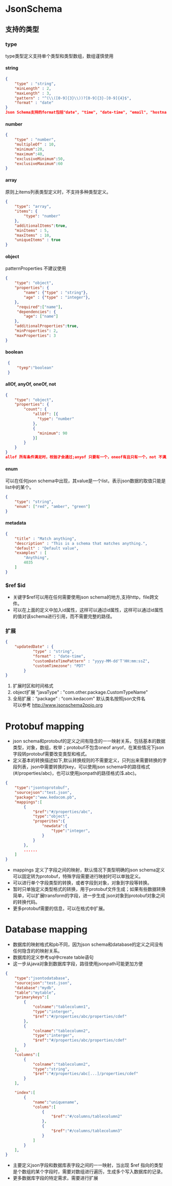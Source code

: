 # JsonSchema

## 支持的类型
### type
type类型定义支持单个类型和类型数组，数组谨慎使用
#### string
``` json
{
    "type" : "string",
    "minLength" : 2,
    "maxLength" : 3,
    "pattern" : "^(\\([0-9]{3}\\))?[0-9]{3}-[0-9]{4}$",
    "format" : "date"
} 
Json Schema支持的format包括"date", "time", "date-time", "email", "hostname"等
```
#### number
``` json
{
    "type" : "number",
    "multipleOf" : 10,
    "minimum":20,
    "maximum":40,
    "exclusiveMinimum":50,
    "exclusiveMaximum":60
}
```
#### array
原则上items列表类型定义时，不支持多种类型定义。
``` json
{
    "type": "array",
    "items": {
        "type": "number"
    },
    "additionalItems":true,
    "minItems" : 5,
    "maxItems" : 10,
    "uniqueItems" : true
}
```
#### object
patternProperties 不建议使用
``` json
{ 
    "type": "object",     
    "properties": {      
        "name": {"type" : "string"},
        "age" : {"type" : "integer"},
    },
     "required":["name"],
     "dependencies": {
        "age": ["name"]
    },
    "additionalProperties":true,
    "minProperties": 2,
    "maxProperties": 3
}
```

#### boolean
``` json
 {
     "tyep":"boolean"
 }
```

#### allOf, anyOf, oneOf, not
``` json
{
	"type": "object",
	"properties": {
		"count": {
			"allOf": [{
			  "type": "number"
			},
			{
			  "minimum": 90
			}]
		}
	}
}
allof 所有条件满足时，校验才会通过;anyof 只要有一个，oneof有且只有一个，not 不满足指定schema条件。
```

#### enum
可以在任何json schema中出现，其value是一个list，表示json数据的取值只能是list中的某个。
``` json
{
    "type": "string",
    "enum": ["red", "amber", "green"]
}
```
#### metadata
``` json
{
    "title" : "Match anything",
    "description" : "This is a schema that matches anything.",
    "default" : "Default value",
    "examples" : [
        "Anything",
        4035
    ]
}
```
### $ref $id
* 关键字$ref可以用在任何需要使用json schema的地方,支持http，file跨文件。
* 可以在上面的定义中加入id属性，这样可以通过id属性，这样可以通过id属性的值对该schema进行引用，而不需要完整的路径。

### 扩展
``` json
{
    "updatedDate" : {
            "type" : "string",
            "format" : "date-time",
            "customDateTimePattern" : "yyyy-MM-dd'T'HH:mm:ssZ",
            "customTimezone": "PDT"
        }
}
```

1. 扩展时区和时间格式  
2. object扩展 "javaType" : "com.other.package.CustomTypeName"  
3. 全局扩展：“package” : “com.kedacom" 默认类名按照json文件名  
可以参考 http://www.jsonschema2pojo.org

# Protobuf mapping
* json schema和protobuf的定义之间有隐含的一一映射关系，包括基本的数据类型，对象，数组，枚举；protobuf不包含oneof anyof，在某些情况下json字段转protobuf需要改变类型和格式。  
* 定义基本的转换描述如下,默认转换规则的不需要定义，只列出来需要转换的字段列表，json中需要转换的key，可以使用json schema中的路径格式(#/properties/abc)，也可以使用jsonpath的路径格式($.abc)。
```json
{
    "type":"jsontoprotobuf",
    "sourcejson":"test.json",
    "package":"www.kedacom.pb",
    "mappings":[
        {
            "$ref":"#/properties/abc",
            "type":"object",
            "properites":{
                "newdata":{
                    "type":"integer",
                }
            }
        },
        ......
    ]
}
```
* mappings 定义了字段之间的映射，默认情况下类型明确的json schema定义可以固定转为protobuf，特殊字段需要进行映射时可以单独定义。
* 可以进行单个字段类型的转换，或者字段到对象，对象到字段等转换。
* 暂时只单独定义类型格式的转换，用于protobuf文件生成；如果有些数据转换简单，可以扩展transform的字段，进一步生成 json对象到protobuf对象之间的转换代码。
* 更多protobuf需要的信息，可以在格式中扩展。

# Database mapping
* 数据库的映射格式和pb不同，因为json schema和database的定义之间没有任何隐含的的映射关系。
* 数据库的定义参考sql中create table语句
* 这一步从java对象到数据库字段，路径使用jsonpath可能更加方便
```json
{
    "type":"jsontodatabase",
    "sourcejson":"test.json",
    "database":"mydb",
    "table":"mytable",
    "primarykeys":[
        {
            "colname":"tablecolumn1",
            "type":"interger",
            "$ref":"#/properties/abc/properties/cdef"
        },
        {
            "colname":"tablecolumn2",
            "type":"interger",
            "$ref":"#/properties/abc/properties/cdef"
        }
    ],
    "columns":[
        {
            "colname":"tablecolumn2",
            "type":"string",
            "$ref":"#/properties/abc[...]/properties/cdef"
        }
    ],

    "index":[
        {
            "name":"uniquename",
            "colums":[ 
                {
                    "$ref":"#/columns/tablecolumn2"       
                },
                {
                    "$ref":"#/columns/tablecolumn3"
                }
            ]
        }
    ],
}
```
* 主要定义json字段和数据库表字段之间的一一映射，当出现 $ref 指向的类型是个数组的某个字段时，需要对数组进行遍历，生成多个写入数据库的记录。
* 更多数据库字段的特定需求，需要进行扩展
  
